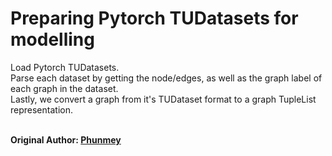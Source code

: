 # Preparing Pytorch TUDatasets for modelling
Load Pytorch TUDatasets. <br>
Parse each dataset by getting the node/edges, as well as the graph label of each graph in the dataset.<br>
Lastly, we convert a graph from it's TUDataset format to a graph TupleList representation.<br>
<br>

**Original Author: [Phunmey](https://github.com/Phunmey)**
